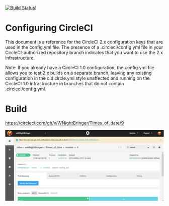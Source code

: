 [![Build Status](https://img.shields.io/badge/license-ASF2-blue.svg)](https://circleci.com/gh/wWNightBringer/Times_of_date/16))
# Configuring CircleCI
This document is a reference for the CircleCI 2.x configuration keys that are used in the config.yml file.
The presence of a .circleci/config.yml file in your CircleCI-authorized repository 
branch indicates that you want to use the 2.x infrastructure.

Note: If you already have a CircleCI 1.0 configuration, the config.yml file allows you to test 2.x builds on a separate branch,
leaving any existing configuration in the old circle.yml style unaffected and running on the CircleCI 1.0
infrastructure in branches that do not contain .circleci/config.yml.

# Build
https://circleci.com/gh/wWNightBringer/Times_of_date/9

![](./images/screenshot_build.png)
